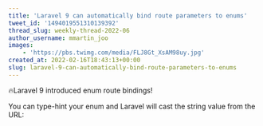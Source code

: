 ```yaml
---
title: 'Laravel 9 can automatically bind route parameters to enums'
tweet_id: '1494019551310139392'
thread_slug: weekly-thread-2022-06
author_username: mmartin_joo
images:
    - 'https://pbs.twimg.com/media/FLJ8Gt_XsAM98uy.jpg'
created_at: 2022-02-16T18:43:13+00:00
slug: laravel-9-can-automatically-bind-route-parameters-to-enums
---
```

🔥Laravel 9 introduced enum route bindings!

You can type-hint your enum and Laravel will cast the string value from the URL:
